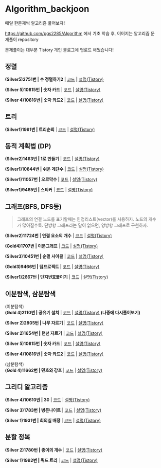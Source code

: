 # Algorithm_backjoon
매일 한문제씩 알고리즘 풀어보자!  

https://github.com/pgs2285/Algorithm 에서 기초 학습 후, 이어지는 알고리즘 문제풀이 repository

문제풀이는 대부분 Tistory 개인 블로그에 업로드 해뒀습니다!

## 정렬

**(Silver5)2751번 | 수 정렬하기2** | [코드](./backjoon/2751_Sort/2751_Sort.cpp) | [설명(Tistory)](https://jisung-it.tistory.com/12)

**(Silver 5)10815번 | 숫자 카드** | [코드](./backjoon/10815_숫자카드/10815_숫자카드.cpp) | [설명(Tistory)](https://jisung-it.tistory.com/31)  

**(Silver 4)10816번 | 숫자 카드2** | [코드](./backjoon/10816_숫자카드2/10816_숫자카드2.cpp) | [설명(Tistory)](https://jisung-it.tistory.com/35)    

## 트리

**(Silver1)1991번 | 트리순회** | [코드](./backjoon/1991_Tree_traversal/1991_Tree_traversal.cpp) | [설명(Tistory)](https://jisung-it.tistory.com/13)

## 동적 계획법 (DP)

**(Silver2)1463번 | 1로 만들기** | [코드](./backjoon/1463_1로만들기_dp.cpp/1463_1로만들기_dp.cpp.cpp) | [설명(Tistory)](https://jisung-it.tistory.com/14)

**(Silver1)10844번 | 쉬운 계단수** | [코드](./backjoon/10844_쉬운계단수/10844_쉬운계단수.cpp) | [설명(Tistory)](https://jisung-it.tistory.com/20)

**(Silver1)11057번 | 오르막수** | [코드](./backjoon/11057_오르막수/11057_오르막수.cpp) | [설명(Tistory)](https://jisung-it.tistory.com/23)  

**(Silver1)9465번 | 스티커** | [코드](./backjoon/9465_스티커/9465_스티커.cpp) | [설명(Tistory)](https://jisung-it.tistory.com/28)

## 그래프(BFS, DFS등)

> 그래프의 연결 노드를 표기할때는 인접리스트(vector)를 사용하자. 노드의 개수가 많아질수록.
> 단방향 그래프라는 말이 없으면, 양방향 그래프로 구현하자.

**(Silver2)11724번 | 연결 요소의 개수** | [코드](./backjoon/11725_연결요소의개수/11724_연결요소의개수.cpp) | [설명(Tistory)](https://jisung-it.tistory.com/15)   

**(Gold4)1707번 | 이분그래프** | [코드](./backjoon/1707_이분그래프/1707_이분그래프.cpp) | [설명(Tistory)](https://jisung-it.tistory.com/19)  

**(Silver3)10451번 | 순열 사이클** | [코드](./backjoon/10451_순열사이클/10451_순열사이클.cpp) | [설명(Tistory)](https://jisung-it.tistory.com/25)   

**(Gold3)9466번 | 텀프로젝트** | [코드](./backjoon/9466_텀프로젝트/9466_텀프로젝트.cpp) | [설명(Tistory)](https://jisung-it.tistory.com/29)  

**(Silver1)2667번 | 단지번호붙이기** | [코드](./backjoon/2667_단지번호붙이기/2667_단지번호붙이기.cpp) | [설명(Tistory)](https://jisung-it.tistory.com/33) 

## 이분탐색, 삼분탐색

(이분탐색)  
**(Gold 4)2110번 | 공유기 설치** | [코드](./backjoon/2110_공유기설치/2110_공유기설치.cpp) | [설명(Tistory)](https://jisung-it.tistory.com/21) **(나중에 다시풀어보기)**    

**(Silver 2)2805번 | 나무 자르기** | [코드](./backjoon/2805_나무자르기/2805_나무자르기.cpp) | [설명(Tistory)](https://jisung-it.tistory.com/24) 

**(Silver 2)1654번 | 랜선 자르기** | [코드](./backjoon/1654_랜선자르기/1654_랜선자르기.cpp) | [설명(Tistory)](https://jisung-it.tistory.com/27)  

**(Silver 5)10815번 | 숫자 카드** | [코드](./backjoon/10815_숫자카드/10815_숫자카드.cpp) | [설명(Tistory)](https://jisung-it.tistory.com/31)   

**(Silver 4)10816번 | 숫자 카드2** | [코드](./backjoon/10816_숫자카드2/10816_숫자카드2.cpp) | [설명(Tistory)](https://jisung-it.tistory.com/35)  

(삼분탐색)  
**(Gold 4)11662번 | 민호와 강호** | [코드](./backjoon/11662_민호와_강호/11662_민호와_강호.cpp) | [설명(Tistory)](https://jisung-it.tistory.com/16)

## 그리디 알고리즘

**(Silver 4)10610번 | 30** | [코드](./backjoon/10610_30/10610_30.cpp) | [설명(Tistory)](https://jisung-it.tistory.com/18)   

**(Silver 3)1783번 | 병든나이트** | [코드](./backjoon/1783_병든나이트/1783_병든나이트.cpp) | [설명(Tistory)](https://jisung-it.tistory.com/22)  

**(Silver 1)1931번 | 회의실 배정** | [코드](./backjoon/1931_회의실배정/1931_회의실배정.cpp) | [설명(Tistory)](https://jisung-it.tistory.com/26)  

## 분할 정복  
**(Silver 2)1780번 | 종이의 개수** | [코드](./backjoon/1780_종이의개수/1780_종이의개수.cpp) | [설명(Tistory)](https://jisung-it.tistory.com/30)   

**(Silver 1)1992번 | 쿼드 트리** | [코드](./backjoon/1992_쿼드트리/1992_쿼드트리.cpp) | [설명(Tistory)](https://jisung-it.tistory.com/34) 